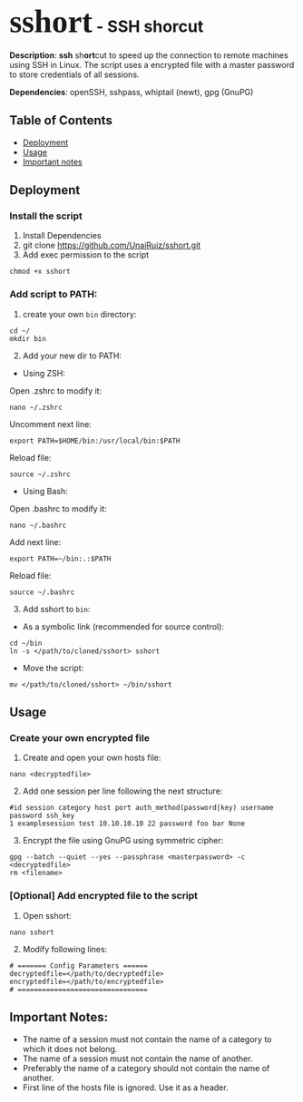 # <span style="font-family:Papyrus; font-size:2em;">sshort</span> - SSH shorcut

 **Description**: **ssh** sh**ort**cut to speed up the connection to remote machines using SSH in Linux. The script uses a encrypted file with a master password to store credentials of all sessions.

 **Dependencies**: openSSH, sshpass, whiptail (newt), gpg (GnuPG)


## Table of Contents
 - [Deployment](#deployment)
 - [Usage](#usage)
 - [Important notes](#important-notes)

## Deployment

### Install the script
1. Install Dependencies
2. git clone https://github.com/UnaiRuiz/sshort.git
3. Add exec permission to the script 
```
chmod +x sshort
```
### Add script to PATH:
1. create your own `bin` directory:
```
cd ~/
mkdir bin
```
2. Add your new dir to PATH:

  * Using ZSH:

Open .zshrc to modify it:
```
nano ~/.zshrc
```
Uncomment next line:
```
export PATH=$HOME/bin:/usr/local/bin:$PATH
```
Reload file:
```
source ~/.zshrc
```
  * Using Bash:

Open .bashrc to modify it:
```
nano ~/.bashrc
```
Add next line:
```
export PATH=~/bin:.:$PATH
```
Reload file:
```
source ~/.bashrc
```
3. Add sshort to `bin`:

* As a symbolic link (recommended for source control): 
```
cd ~/bin
ln -s </path/to/cloned/sshort> sshort
```
* Move the script:
```
mv </path/to/cloned/sshort> ~/bin/sshort
```
## Usage
### Create your own encrypted file
1. Create and open your own hosts file:
```
nano <decryptedfile>
```
2. Add one session per line following the next structure:
```
#id session category host port auth_method(password|key) username password ssh_key
1 examplesession test 10.10.10.10 22 password foo bar None
```
3. Encrypt the file using GnuPG using symmetric cipher:
```
gpg --batch --quiet --yes --passphrase <masterpassword> -c <decryptedfile>
rm <filename> 
```
### [Optional] Add encrypted file to the script
1. Open sshort:
```
nano sshort
```
2. Modify following lines:
```
# ======= Config Parameters ======
decryptedfile=</path/to/decryptedfile>
encryptedfile=</path/to/encryptedfile>
# ================================
```

## Important Notes:
- The name of a session must not contain the name of a category to which it does not belong.
- The name of a session must not contain the name of another.
- Preferably the name of a category should not contain the name of another.
- First line of the hosts file is ignored. Use it as a header.
